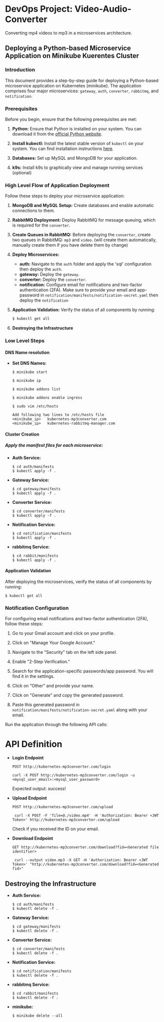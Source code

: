 # DevOps Project: Video-Audio-Converter
Converting mp4 videos to mp3 in a microservices architecture.

<!-- ## Architecture

<p align="center">
  <img src="./Project documentation/ProjectArchitecture.png" width="600" title="Architecture" alt="Architecture">
  </p> -->

## Deploying a Python-based Microservice Application on Minikube Kuerentes Cluster

### Introduction

This document provides a step-by-step guide for deploying a Python-based microservice application on Kubernetes (minikube). The application comprises four major microservices: `gateway`, `auth`, `converter`, `rabbitmq`, and `notification`.

### Prerequisites

Before you begin, ensure that the following prerequisites are met:

1. **Python:** Ensure that Python is installed on your system. You can download it from the [official Python website](https://www.python.org/downloads/).

2. **Install kubectl:** Install the latest stable version of `kubectl` on your system. You can find installation instructions [here](https://kubernetes.io/docs/tasks/tools/).

3. **Databases:** Set up MySQL and MongoDB for your application.

4. **k9s:** Install k9s to graphically view and manage running services (optional)

### High Level Flow of Application Deployment

Follow these steps to deploy your microservice application:

1. **MongoDB and MySQL Setup:** Create databases and enable automatic connections to them.

2. **RabbitMQ Deployment:** Deploy RabbitMQ for message queuing, which is required for the `converter`.

3. **Create Queues in RabbitMQ:** Before deploying the `converter`, create two queues in RabbitMQ: `mp3` and `video`. (will create them automatically, manually create them if you have delete them by change)

4. **Deploy Microservices:**
   - **auth:** Navigate to the `auth` folder and apply the 'sql' configuration then deploy the `auth`.
   - **gateway:** Deploy the `gateway`.
   - **converter:** Deploy the `converter`.
   - **notification:** Configure email for notifications and two-factor authentication (2FA). Make sure to provide your email and app-password in `notification/manifests/notification-secret.yaml` then deploy the `notification`

5. **Application Validation:** Verify the status of all components by running:
   ```bash
   $ kubectl get all
   ```

6. **Destroying the Infrastructure** 


### Low Level Steps

#### DNS Name resolution

- **Set DNS Names:**
    ```
    $ minikube start

    $ minikube ip

    $ minikube addons list

    $ minikube addons enable ingress
    ```

    ```
    $ sudo vim /etc/hosts

    Add following two lines to /etc/hosts file
    <minikube_ip>	kubernetes-mp3converter.com
    <minikube_ip>	kubernetes-rabbitmq-manager.com
    ```


#### Cluster Creation

##### Apply the manifest files for each microservice:

- **Auth Service:**
  ```
  $ cd auth/manifests
  $ kubectl apply -f .
  ```

- **Gateway Service:**
  ```
  $ cd gateway/manifests
  $ kubectl apply -f .
  ```

- **Converter Service:**
  ```
  $ cd converter/manifests
  $ kubectl apply -f .
  ```

- **Notification Service:**
  ```
  $ cd notification/manifests
  $ kubectl apply -f .
  ```

- **rabbitmq Service:**
  ```
  $ cd rabbit/manifests
  $ kubectl apply -f .
  ```

#### Application Validation

After deploying the microservices, verify the status of all components by running:

```
$ kubectl get all
```

### Notification Configuration


For configuring email notifications and two-factor authentication (2FA), follow these steps:

1. Go to your Gmail account and click on your profile.

2. Click on "Manage Your Google Account."

3. Navigate to the "Security" tab on the left side panel.

4. Enable "2-Step Verification."

5. Search for the application-specific passwords/app password. You will find it in the settings.

6. Click on "Other" and provide your name.

7. Click on "Generate" and copy the generated password.

8. Paste this generated password in `notification/manifests/notification-secret.yaml` along with your email.

Run the application through the following API calls:

# API Definition

- **Login Endpoint**
  ```http request
  POST http://kubernetes-mp3converter.com/login
  ```

  ```console
  curl -X POST http://kubernetes-mp3converter.com/login -u <mysql_user_email>:<mysql_user_password>
  ``` 
  Expected output: success!

- **Upload Endpoint**
  ```http request
  POST http://kubernetes-mp3converter.com/upload
  ```

  ```console
   curl -X POST -F 'file=@./video.mp4' -H 'Authorization: Bearer <JWT Token>' http://kubernetes-mp3converter.com/upload
  ``` 
  
  Check if you received the ID on your email.

- **Download Endpoint**
  ```http request
  GET http://kubernetes-mp3converter.com/download?fid=<Generated file identifier>
  ```
  ```console
   curl --output video.mp3 -X GET -H 'Authorization: Bearer <JWT Token>' "http://kubernetes-mp3converter.com/download?fid=<Generated fid>"
  ``` 

## Destroying the Infrastructure

- **Auth Service:**
  ```
  $ cd auth/manifests
  $ kubectl delete -f .
  ```

- **Gateway Service:**
  ```
  $ cd gateway/manifests
  $ kubectl delete -f .
  ```

- **Converter Service:**
  ```
  $ cd converter/manifests
  $ kubectl delete -f .
  ```

- **Notification Service:**
  ```
  $ cd notification/manifests
  $ kubectl delete -f .
  ```

- **rabbitmq Service:**
  ```
  $ cd rabbit/manifests
  $ kubectl delete -f .
  ```

- **minikube:**
  ```
  $ minikube delete --all
  ```
